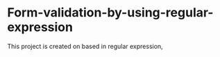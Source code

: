 # Form-validation-by-using-regular-expression
This project is created on based in regular expression,

